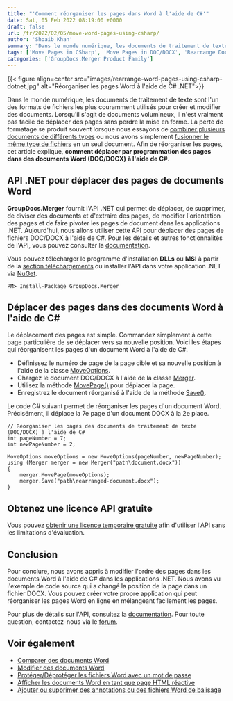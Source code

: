 ```yaml
---
title: "'Comment réorganiser les pages dans Word à l'aide de C#'"
date: Sat, 05 Feb 2022 08:19:00 +0000
draft: false
url: /fr/2022/02/05/move-word-pages-using-csharp/
author: 'Shoaib Khan'
summary: "Dans le monde numérique, les documents de traitement de texte sont l'un des formats de fichiers les plus couramment utilisés pour créer et modifier des documents. Lorsqu'il s'agit de documents volumineux, il n'est vraiment pas facile de déplacer des pages sans perdre la mise en forme. La perte de formatage se produit souvent lorsque nous essayons de [combiner plusieurs documents de différents types](https://blog.groupdocs.com/2021/05/04/merge-multiple-file-types-using-csharp/) ou nous avons simplement [ fusionner le même type de fichiers](https://blog.groupdocs.com/2020/08/19/merge-pdf-word-excel-ppt-files-in-csharp/) en un seul document. Afin de réorganiser les pages, cet article explique, **comment déplacer par programmation des pages dans des documents Word (DOC/DOCX) à l'aide de C#**."
tags: ['Move Pages in CSharp', 'Move Pages in DOC/DOCX', 'Rearrange Document', 'Rearrange Document Pages in CSharp', 'Rearrange pages in CSharp', 'Rearrange pages in Word']
categories: ['GroupDocs.Merger Product Family']
---
```




{{< figure align=center src="images/rearrange-word-pages-using-csharp-dotnet.jpg" alt="Réorganiser les pages Word à l'aide de C# .NET">}}


Dans le monde numérique, les documents de traitement de texte sont l'un des formats de fichiers les plus couramment utilisés pour créer et modifier des documents. Lorsqu'il s'agit de documents volumineux, il n'est vraiment pas facile de déplacer des pages sans perdre la mise en forme. La perte de formatage se produit souvent lorsque nous essayons de [combiner plusieurs documents de différents types](https://blog.groupdocs.com/2021/05/04/merge-multiple-file-types-using-csharp/) ou nous avons simplement [ fusionner le même type de fichiers](https://blog.groupdocs.com/2020/08/19/merge-pdf-word-excel-ppt-files-in-csharp/) en un seul document. Afin de réorganiser les pages, cet article explique, **comment déplacer par programmation des pages dans des documents Word (DOC/DOCX) à l'aide de C#**.

## API .NET pour déplacer des pages de documents Word

**GroupDocs.Merger** fournit l'API .NET qui permet de déplacer, de supprimer, de diviser des documents et d'extraire des pages, de modifier l'orientation des pages et de faire pivoter les pages de document dans les applications .NET. Aujourd'hui, nous allons utiliser cette API pour déplacer des pages de fichiers DOC/DOCX à l'aide de C#. Pour les détails et autres fonctionnalités de l'API, vous pouvez consulter la [documentation](https://docs.groupdocs.com/merger/).

Vous pouvez télécharger le programme d'installation **DLLs** ou **MSI** à partir de la [section téléchargements](https://downloads.groupdocs.com/merger) ou installer l'API dans votre application .NET via [NuGet](https://www.nuget.org/packages/groupdocs.merger).

```
PM> Install-Package GroupDocs.Merger
```

## Déplacer des pages dans des documents Word à l'aide de C#

Le déplacement des pages est simple. Commandez simplement à cette page particulière de se déplacer vers sa nouvelle position. Voici les étapes qui réorganisent les pages d'un document Word à l'aide de C#.

* Définissez le numéro de page de la page cible et sa nouvelle position à l'aide de la classe [MoveOptions](https://apireference.groupdocs.com/merger/net/groupdocs.merger.domain.options/moveoptions).
* Chargez le document DOC/DOCX à l'aide de la classe [Merger](https://apireference.groupdocs.com/merger/net/groupdocs.merger/merger).
* Utilisez la méthode [MovePage()](https://apireference.groupdocs.com/merger/net/groupdocs.merger/merger/methods/movepage) pour déplacer la page.
* Enregistrez le document réorganisé à l'aide de la méthode [Save()](https://apireference.groupdocs.com/merger/net/groupdocs.merger/merger/methods/save/index).

Le code C# suivant permet de réorganiser les pages d'un document Word. Précisément, il déplace la 7e page d'un document DOCX à la 2e place.

```
// Réorganiser les pages des documents de traitement de texte (DOC/DOCX) à l'aide de C#
int pageNumber = 7;
int newPageNumber = 2;

MoveOptions moveOptions = new MoveOptions(pageNumber, newPageNumber);
using (Merger merger = new Merger("path\document.docx"))
{
    merger.MovePage(moveOptions);
    merger.Save("path\rearranged-document.docx");
}
```

## Obtenez une licence API gratuite

Vous pouvez [obtenir une licence temporaire gratuite](https://purchase.groupdocs.com/temporary-license) afin d'utiliser l'API sans les limitations d'évaluation.

## Conclusion

Pour conclure, nous avons appris à modifier l'ordre des pages dans les documents Word à l'aide de C# dans les applications .NET. Nous avons vu l'exemple de code source qui a changé la position de la page dans un fichier DOCX. Vous pouvez créer votre propre application qui peut réorganiser les pages Word en ligne en mélangeant facilement les pages.

Pour plus de détails sur l'API, consultez la [documentation](https://docs.groupdocs.com/merger/net). Pour toute question, contactez-nous via le [forum](https://forum.groupdocs.com/).

## Voir également

* [Comparer des documents Word](https://blog.groupdocs.com/2021/12/01/compare-word-documents-using-csharp/)
* [Modifier des documents Word](https://blog.groupdocs.com/2021/03/26/edit-word-documents-in-csharp/)
* [Protéger/Déprotéger les fichiers Word avec un mot de passe](https://blog.groupdocs.com/2021/11/27/password-protect-word-documents-using-csharp/)
* [Afficher les documents Word en tant que page HTML réactive](https://blog.groupdocs.com/2021/08/28/view-word-documents-as-html-responsive-page-using-csharp/)
* [Ajouter ou supprimer des annotations ou des fichiers Word de balisage](https://blog.groupdocs.com/2021/06/23/annotate-word-documents-using-csharp/)





